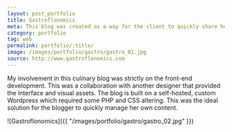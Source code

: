 ```yaml
---
layout: post_portfolio
title: Gastroflonomics
meta: This blog was created as a way for the client to quickly share her experiences related to food and culture from around the world.
category: portfolio
tag: web
permalink: portfolio/:title/
image: /images/portfolio/gastro/gastro_01.jpg
source: http://www.gastroflonomics.com
---
```


My involvement in this culinary blog was strictly on the front-end development. This was a collaboration with another designer that provided the interface and visual assets. The blog is built on a self-hosted, custom Wordpress which required some PHP and CSS altering. This was the ideal solution for the blogger to quickly manage her own content.

![Gastroflonomics]({{ "/images/portfolio/gastro/gastro_02.jpg" }})